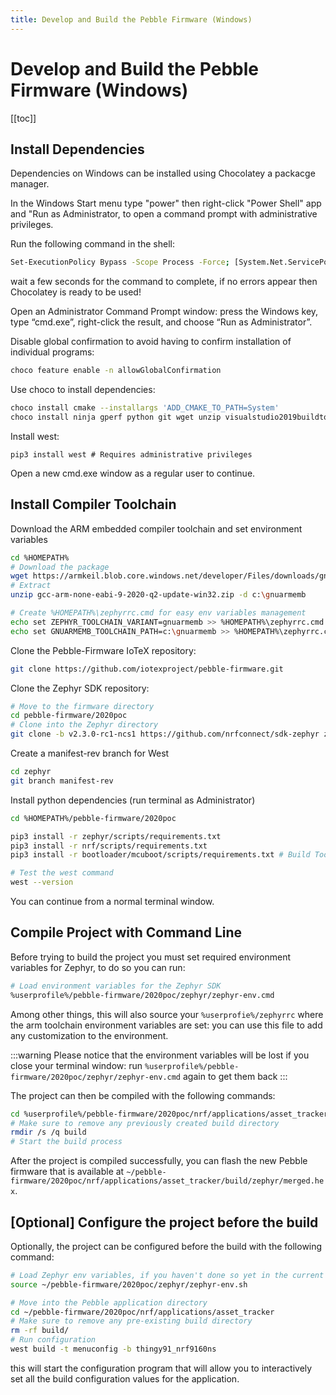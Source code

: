 ```yaml
---
title: Develop and Build the Pebble Firmware (Windows)
---
```


# Develop and Build the Pebble Firmware (Windows)

[[toc]]

## Install Dependencies

Dependencies on Windows can be installed using Chocolatey a packacge manager.

In the Windows Start menu type "power" then right-click "Power Shell" app and "Run as Administrator, to open a command prompt with administrative privileges.

Run the following command in the shell:

```sh
Set-ExecutionPolicy Bypass -Scope Process -Force; [System.Net.ServicePointManager]::SecurityProtocol = [System.Net.ServicePointManager]::SecurityProtocol -bor 3072; iex ((New-Object System.Net.WebClient).DownloadString('https://chocolatey.org/install.ps1'))
```

wait a few seconds for the command to complete, if no errors appear then Chocolatey is ready to be used!

Open an Administrator Command Prompt window: press the Windows key, type “cmd.exe”, right-click the result, and choose “Run as Administrator”.

Disable global confirmation to avoid having to confirm installation of individual programs:

```sh
choco feature enable -n allowGlobalConfirmation
```

Use choco to install dependencies:

```sh
choco install cmake --installargs 'ADD_CMAKE_TO_PATH=System'
choco install ninja gperf python git wget unzip visualstudio2019buildtools
```

Install west:

```
pip3 install west # Requires administrative privileges
```

Open a new cmd.exe window as a regular user to continue.

## Install Compiler Toolchain

Download the ARM embedded compiler toolchain and set environment variables

```sh
cd %HOMEPATH%
# Download the package
wget https://armkeil.blob.core.windows.net/developer/Files/downloads/gnu-rm/9-2020q2/gcc-arm-none-eabi-9-2020-q2-update-win32.zip
# Extract
unzip gcc-arm-none-eabi-9-2020-q2-update-win32.zip -d c:\gnuarmemb

# Create %HOMEPATH%\zephyrrc.cmd for easy env variables management
echo set ZEPHYR_TOOLCHAIN_VARIANT=gnuarmemb >> %HOMEPATH%\zephyrrc.cmd
echo set GNUARMEMB_TOOLCHAIN_PATH=c:\gnuarmemb >> %HOMEPATH%\zephyrrc.cmd
```

Clone the Pebble-Firmware IoTeX repository:

```sh
git clone https://github.com/iotexproject/pebble-firmware.git
```

Clone the Zephyr SDK repository:

```sh
# Move to the firmware directory
cd pebble-firmware/2020poc
# Clone into the Zephyr directory
git clone -b v2.3.0-rc1-ncs1 https://github.com/nrfconnect/sdk-zephyr zephyr
```

Create a manifest-rev branch for West

```sh
cd zephyr
git branch manifest-rev
```

Install python dependencies (run terminal as Administrator)

```sh
cd %HOMEPATH%/pebble-firmware/2020poc

pip3 install -r zephyr/scripts/requirements.txt
pip3 install -r nrf/scripts/requirements.txt
pip3 install -r bootloader/mcuboot/scripts/requirements.txt # Build Tools for Visual Studio are required for some requirements

# Test the west command
west --version
```

You can continue from a normal terminal window.

## Compile Project with Command Line

Before trying to build the project you must set required environment variables for Zephyr, to do so you can run:

```sh
# Load environment variables for the Zephyr SDK
%userprofile%/pebble-firmware/2020poc/zephyr/zephyr-env.cmd
```

Among other things, this will also source your `%userprofie%/zephyrrc` where the arm toolchain environment variables are set: you can use this file to add any customization to the environment.

:::warning
Please notice that the environment variables will be lost if you close your terminal window: run `%userprofile%/pebble-firmware/2020poc/zephyr/zephyr-env.cmd` again to get them back
:::

The project can then be compiled with the following commands:

```sh
cd %userprofile%/pebble-firmware/2020poc/nrf/applications/asset_tracker
# Make sure to remove any previously created build directory
rmdir /s /q build
# Start the build process

```

After the project is compiled successfully, you can flash the new Pebble firmware that is available at `~/pebble-firmware/2020poc/nrf/applications/asset_tracker/build/zephyr/merged.hex`.

## [Optional] Configure the project before the build

Optionally, the project can be configured before the build with the following command:

```sh
# Load Zephyr env variables, if you haven't done so yet in the current session
source ~/pebble-firmware/2020poc/zephyr/zephyr-env.sh

# Move into the Pebble application directory
cd ~/pebble-firmware/2020poc/nrf/applications/asset_tracker
# Make sure to remove any pre-existing build directory
rm -rf build/
# Run configuration
west build -t menuconfig -b thingy91_nrf9160ns
```

this will start the configuration program that will allow you to interactively set all the build configuration values for the application.
